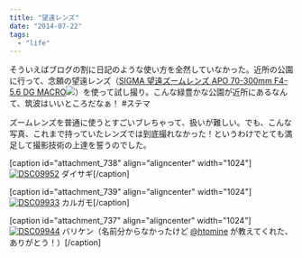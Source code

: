 ```yaml
---
title: "望遠レンズ"
date: "2014-07-22"
tags: 
  - "life"
---
```


そういえばブログの割に日記のような使い方を全然していなかった。近所の公園に行って、念願の望遠レンズ（[SIGMA 望遠ズームレンズ APO 70-300mm F4-5.6 DG MACRO](http://www.amazon.co.jp/gp/product/B000ALLMI8/ref=as_li_ss_tl?ie=UTF8&camp=247&creative=7399&creativeASIN=B000ALLMI8&linkCode=as2&tag=dmjp07-22)![](http://ir-jp.amazon-adsystem.com/e/ir?t=dmjp07-22&l=as2&o=9&a=B000ALLMI8)）を使って試し撮り。こんな緑豊かな公園が近所にあるなんて、筑波はいいところだなぁ！ #ステマ

ズームレンズを普通に使うとすごいブレちゃって、扱いが難しい。でも、こんな写真、これまで持っていたレンズでは到底撮れなかった！というわけでとても満足して撮影技術の上達を誓うのでした。

\[caption id="attachment\_738" align="aligncenter" width="1024"\][![DSC09952](/images/DSC09952-1024x680.jpg)](http://junkato.jp/ja/blog/wp-content/uploads/2014/07/DSC09952.jpg) ダイサギ\[/caption\]

\[caption id="attachment\_739" align="aligncenter" width="1024"\][![DSC09933](/images/DSC09933-1024x680.jpg)](http://junkato.jp/ja/blog/wp-content/uploads/2014/07/DSC09933.jpg) カルガモ\[/caption\]

\[caption id="attachment\_737" align="aligncenter" width="1024"\][![DSC09944](/images/DSC09944-1024x680.jpg)](http://junkato.jp/ja/blog/wp-content/uploads/2014/07/DSC09944.jpg) バリケン（名前分からなかったけど [@htomine](https://twitter.com/htomine) が教えてくれた、ありがとう！）\[/caption\]
